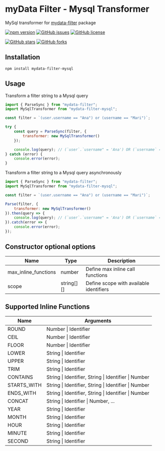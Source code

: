 # myData Filter - Mysql Transformer
MySql transformer for [mydata-filter](https://www.npmjs.com/package/mydata-filter) package

[![npm version](https://badge.fury.io/js/mydata-filter-mysql.svg)](https://badge.fury.io/js/mydata-filter-mysql)
[![GitHub issues](https://img.shields.io/github/issues/joaovitmac/mydata-filter-mysql.svg)](https://github.com/joaovitmac/mydata-filter-mysql/issues)
[![GitHub license](https://img.shields.io/badge/license-MIT-blue.svg)](https://raw.githubusercontent.com/joaovitmac/mydata-filter-mysql/main/LICENSE)

[![GitHub stars](https://img.shields.io/github/stars/joaovitmac/mydata-filter-mysql.svg?style=social&label=Stars)](https://github.com/joaovitmac/mydata-filter-mysql)
[![GitHub forks](https://img.shields.io/github/forks/joaovitmac/mydata-filter-mysql.svg?style=social&label=Forks)](https://github.com/joaovitmac/mydata-filter-mysql)

## Installation

```shell
npm install mydata-filter-mysql
```

## Usage

Transform a filter string to a Mysql query

```javascript
import { ParseSync } from "mydata-filter";
import MySqlTransformer from "mydata-filter-mysql";

const filter = `(user.username == "Ana") or (username == "Mari")`;

try {
    const query = ParseSync(filter, {
        transformer: new MySqlTransformer()
    });

    console.log(query); // (`user`.`username" = 'Ana') OR (`username` = 'Ana')
} catch (error) {
    console.error(error);
}
```

Transform a filter string to a Mysql query asynchronously

```javascript
import { ParseSync } from "mydata-filter";
import MySqlTransformer from "mydata-filter-mysql";

const filter = `(user.username == "Ana") or (username == "Mari")`;

Parse(filter, {
    transformer: new MySqlTransformer()
}).then(query => {
    console.log(query); // (`user`.`username" = 'Ana') OR (`username` = 'Ana')
}).catch(error => {
    console.error(error);
});
```

## Constructor optional options

Name | Type | Description
------------ | ------------- | -------------
max_inline_functions | number | Define max inline call functions
scope | string[][] | Define scope with available identifiers

## Supported Inline Functions
Name | Arguments
------------ | -------------
ROUND | Number \| Identifier
CEIL | Number \| Identifier
FLOOR | Number \| Identifier
LOWER | String \| Identifier
UPPER | String \| Identifier
TRIM | String \| Identifier
CONTAINS | String \| Identifier, String \| Identifier \| Number
STARTS_WITH | String \| Identifier, String \| Identifier \| Number
ENDS_WITH | String \| Identifier, String \| Identifier \| Number
CONCAT | String \| Identifier \| Number, ...
YEAR | String \| Identifier
MONTH | String \| Identifier
HOUR | String \| Identifier
MINUTE | String \| Identifier
SECOND | String \| Identifier